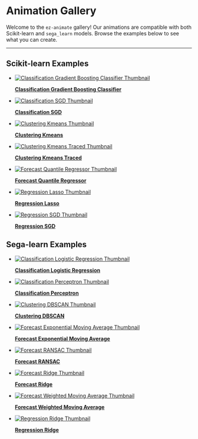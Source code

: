 # Animation Gallery

<!-- This page is automatically generated. Do not edit manually. -->

Welcome to the `ez-animate` gallery! Our animations are compatible with both Scikit-learn and `sega_learn` models. Browse the examples below to see what you can create.

---

## Scikit-learn Examples

<ul class="grid cards columns-2" markdown>
  <li>
    <a href="../gallery_examples/sklearn_classification_gradientBoostingClassifier/" class="card">
      <div class="card__image">
        <img src="../plots/thumbnails/sklearn_classification_gradientBoostingClassifier_thumbnail.png" alt="Classification Gradient Boosting Classifier Thumbnail">
      </div>
      <div class="card__content">
        <p><strong>Classification Gradient Boosting Classifier</strong></p>
      </div>
    </a>
  </li>
  <li>
    <a href="../gallery_examples/sklearn_classification_sgd/" class="card">
      <div class="card__image">
        <img src="../plots/thumbnails/sklearn_classification_sgd_thumbnail.png" alt="Classification SGD Thumbnail">
      </div>
      <div class="card__content">
        <p><strong>Classification SGD</strong></p>
      </div>
    </a>
  </li>
  <li>
    <a href="../gallery_examples/sklearn_clustering_kmeans/" class="card">
      <div class="card__image">
        <img src="../plots/thumbnails/sklearn_clustering_kmeans_thumbnail.png" alt="Clustering Kmeans Thumbnail">
      </div>
      <div class="card__content">
        <p><strong>Clustering Kmeans</strong></p>
      </div>
    </a>
  </li>
  <li>
    <a href="../gallery_examples/sklearn_clustering_kmeans_traced/" class="card">
      <div class="card__image">
        <img src="../plots/thumbnails/sklearn_clustering_kmeans_traced_thumbnail.png" alt="Clustering Kmeans Traced Thumbnail">
      </div>
      <div class="card__content">
        <p><strong>Clustering Kmeans Traced</strong></p>
      </div>
    </a>
  </li>
  <li>
    <a href="../gallery_examples/sklearn_forecast_quantileRegressor/" class="card">
      <div class="card__image">
        <img src="../plots/thumbnails/sklearn_forecast_quantileRegressor_thumbnail.png" alt="Forecast Quantile Regressor Thumbnail">
      </div>
      <div class="card__content">
        <p><strong>Forecast Quantile Regressor</strong></p>
      </div>
    </a>
  </li>
  <li>
    <a href="../gallery_examples/sklearn_regression_lasso/" class="card">
      <div class="card__image">
        <img src="../plots/thumbnails/sklearn_regression_lasso_thumbnail.png" alt="Regression Lasso Thumbnail">
      </div>
      <div class="card__content">
        <p><strong>Regression Lasso</strong></p>
      </div>
    </a>
  </li>
  <li>
    <a href="../gallery_examples/sklearn_regression_sgd/" class="card">
      <div class="card__image">
        <img src="../plots/thumbnails/sklearn_regression_sgd_thumbnail.png" alt="Regression SGD Thumbnail">
      </div>
      <div class="card__content">
        <p><strong>Regression SGD</strong></p>
      </div>
    </a>
  </li>
</ul>

## Sega-learn Examples

<ul class="grid cards columns-2" markdown>
  <li>
    <a href="../gallery_examples/sega_learn_classification_logisticRegression/" class="card">
      <div class="card__image">
        <img src="../plots/thumbnails/sega_learn_classification_logisticRegression_thumbnail.png" alt="Classification Logistic Regression Thumbnail">
      </div>
      <div class="card__content">
        <p><strong>Classification Logistic Regression</strong></p>
      </div>
    </a>
  </li>
  <li>
    <a href="../gallery_examples/sega_learn_classification_perceptron/" class="card">
      <div class="card__image">
        <img src="../plots/thumbnails/sega_learn_classification_perceptron_thumbnail.png" alt="Classification Perceptron Thumbnail">
      </div>
      <div class="card__content">
        <p><strong>Classification Perceptron</strong></p>
      </div>
    </a>
  </li>
  <li>
    <a href="../gallery_examples/sega_learn_clustering_dbscan/" class="card">
      <div class="card__image">
        <img src="../plots/thumbnails/sega_learn_clustering_dbscan_thumbnail.png" alt="Clustering DBSCAN Thumbnail">
      </div>
      <div class="card__content">
        <p><strong>Clustering DBSCAN</strong></p>
      </div>
    </a>
  </li>
  <li>
    <a href="../gallery_examples/sega_learn_forecast_exponentialMovingAverage/" class="card">
      <div class="card__image">
        <img src="../plots/thumbnails/sega_learn_forecast_exponentialMovingAverage_thumbnail.png" alt="Forecast Exponential Moving Average Thumbnail">
      </div>
      <div class="card__content">
        <p><strong>Forecast Exponential Moving Average</strong></p>
      </div>
    </a>
  </li>
  <li>
    <a href="../gallery_examples/sega_learn_forecast_ransac/" class="card">
      <div class="card__image">
        <img src="../plots/thumbnails/sega_learn_forecast_ransac_thumbnail.png" alt="Forecast RANSAC Thumbnail">
      </div>
      <div class="card__content">
        <p><strong>Forecast RANSAC</strong></p>
      </div>
    </a>
  </li>
  <li>
    <a href="../gallery_examples/sega_learn_forecast_ridge/" class="card">
      <div class="card__image">
        <img src="../plots/thumbnails/sega_learn_forecast_ridge_thumbnail.png" alt="Forecast Ridge Thumbnail">
      </div>
      <div class="card__content">
        <p><strong>Forecast Ridge</strong></p>
      </div>
    </a>
  </li>
  <li>
    <a href="../gallery_examples/sega_learn_forecast_weightedMovingAverage/" class="card">
      <div class="card__image">
        <img src="../plots/thumbnails/sega_learn_forecast_weightedMovingAverage_thumbnail.png" alt="Forecast Weighted Moving Average Thumbnail">
      </div>
      <div class="card__content">
        <p><strong>Forecast Weighted Moving Average</strong></p>
      </div>
    </a>
  </li>
  <li>
    <a href="../gallery_examples/sega_learn_regression_ridge/" class="card">
      <div class="card__image">
        <img src="../plots/thumbnails/sega_learn_regression_ridge_thumbnail.png" alt="Regression Ridge Thumbnail">
      </div>
      <div class="card__content">
        <p><strong>Regression Ridge</strong></p>
      </div>
    </a>
  </li>
</ul>

